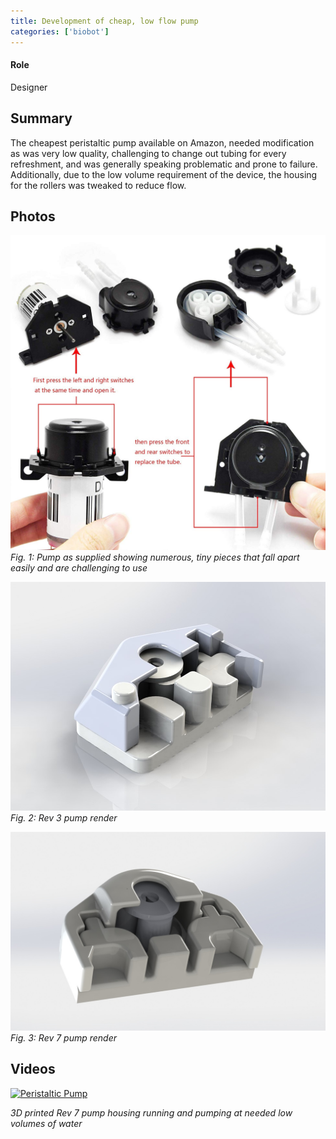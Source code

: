 ```yaml
---
title: Development of cheap, low flow pump
categories: ['biobot']
---
```

#### Role
Designer

## Summary

The cheapest peristaltic pump available on Amazon, needed modification as was very low quality, challenging to change out tubing for every refreshment, and was generally speaking problematic and prone to failure. Additionally, due to the low volume requirement of the device, the housing for the rollers was tweaked to reduce flow.


## Photos
![](og.jpg)
*Fig. 1: Pump as supplied showing numerous, tiny pieces that fall apart easily and are challenging to use*

![](rev3.JPG)
*Fig. 2: Rev 3 pump render*

![](rev7.JPG)
*Fig. 3: Rev 7 pump render*

## Videos
[![Peristaltic Pump](http://img.youtube.com/vi/JwgBJmqJitc/1.jpg)](http://www.youtube.com/watch?v=JwgBJmqJitc "3D Printed Pump Housing")

*3D printed Rev 7 pump housing running and pumping at needed low volumes of water*
